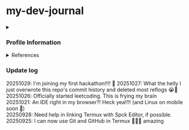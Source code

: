 # my-dev-journal

<details>
    <summary><h3>Profile Information</h3></summary>
    <p>Favorite programming language (PL): JavaScript</p>
    <p>PL that I want to learn next: C</p>
    <p>First investment when I receive my first paycheck: kimchi and seaweed</p>
    <p>Favorite programming concept: forEach</p>
</details>

<details>
    <summary>References</summary>
    <a href="https://peterxjang.com/blog/">peterxjang</a>
</details>

### Update log
20251029: I'm joining my first hackathon!!!! 🤯
20251027: What the helly I just overwrote this repo's commit history and deleted most reflogs 😭🙏 <br>
20251026: Officially started leetcoding. This is frying my brain <br>
20251021: An IDE right in my browser?! Heck yea!!!! (and Linux on mobile soon 👀) <br>
20250928: Need help in linking Termux with Spck Editor, if possible. <br>
20250925: I can now use Git and GitHub in Termux 🤯🤯🤯 amazing <br>
